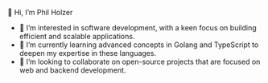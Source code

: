 👋 Hi, I’m Phil Holzer
- 👀 I’m interested in software development, with a keen focus on building efficient and scalable applications.
- 🌱 I’m currently learning advanced concepts in Golang and TypeScript to deepen my expertise in these languages.
- 💞️ I’m looking to collaborate on open-source projects that are focused on web and backend development.

<!---
philholzerr/philholzerr is a ✨ special ✨ repository because its `README.md` (this file) appears on your GitHub profile.
You can click the Preview link to take a look at your changes.
--->
